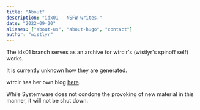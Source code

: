 ```yaml
---
title: "About"
description: "idx01 - NSFW writes."
date: "2022-09-20"
aliases: ["about-us", "about-hugo", "contact"]
author: "wistlyr"
---
```


The idx01 branch serves as an archive for wtrclr's (wistlyr's spinoff self) works.

It is currently unknown how they are generated.

wtrclr has her own blog [here](https://watercolor.whistler.page).

While Systemware does not condone the provoking of new material in this manner, it will not be shut down.
